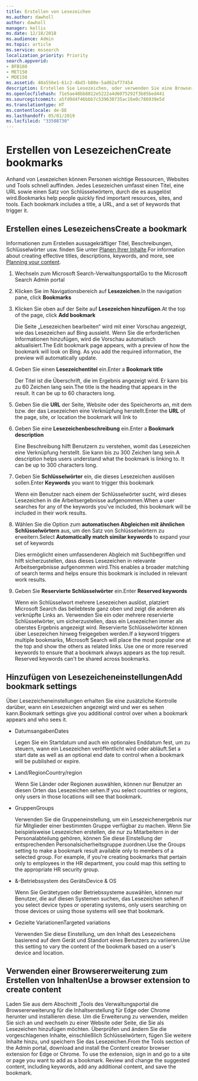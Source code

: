 ```yaml
---
title: Erstellen von Lesezeichen
ms.author: dawholl
author: dawholl
manager: kellis
ms.date: 12/18/2018
ms.audience: Admin
ms.topic: article
ms.service: mssearch
localization_priority: Priority
search.appverid:
- BFB160
- MET150
- MOE150
ms.assetid: 40a556e1-61c2-4bd3-b80e-5ad62af77454
description: Erstellen Sie Lesezeichen, oder verwenden Sie eine Browsererweiterung, um diese zu Ihren Microsoft Search-Arbeitsergebnissen hinzuzufügen.
ms.openlocfilehash: 71e5ae48bb8812e5222a4d6075292f3b85bed441
ms.sourcegitcommit: a5fd9d4f46bbb7c539630735ac16e0c786939e5d
ms.translationtype: HT
ms.contentlocale: de-DE
ms.lasthandoff: 05/01/2019
ms.locfileid: "33508730"
---
```

# <a name="create-bookmarks"></a><span data-ttu-id="82bfa-103">Erstellen von Lesezeichen</span><span class="sxs-lookup"><span data-stu-id="82bfa-103">Create bookmarks</span></span>

<span data-ttu-id="82bfa-p101">Anhand von Lesezeichen können Personen wichtige Ressourcen, Websites und Tools schnell auffinden. Jedes Lesezeichen umfasst einen Titel, eine URL sowie einen Satz von Schlüsselwörtern, durch die es ausgelöst wird.</span><span class="sxs-lookup"><span data-stu-id="82bfa-p101">Bookmarks help people quickly find important resources, sites, and tools. Each bookmark includes a title, a URL, and a set of keywords that trigger it.</span></span>
  
## <a name="create-a-bookmark"></a><span data-ttu-id="82bfa-106">Erstellen eines Lesezeichens</span><span class="sxs-lookup"><span data-stu-id="82bfa-106">Create a bookmark</span></span>

<span data-ttu-id="82bfa-107">Informationen zum Erstellen aussagekräftiger Titel, Beschreibungen, Schlüsselwörter usw. finden Sie unter [Planen Ihrer Inhalte](plan-your-content.md).</span><span class="sxs-lookup"><span data-stu-id="82bfa-107">For information about creating effective titles, descriptions, keywords, and more, see [Planning your content](plan-your-content.md).</span></span>
  
1. <span data-ttu-id="82bfa-108">Wechseln zum Microsoft Search-Verwaltungsportal</span><span class="sxs-lookup"><span data-stu-id="82bfa-108">Go to the Microsoft Search Admin portal</span></span>
    
2. <span data-ttu-id="82bfa-109">Klicken Sie im Navigationsbereich auf **Lesezeichen**.</span><span class="sxs-lookup"><span data-stu-id="82bfa-109">In the navigation pane, click **Bookmarks**</span></span>
    
3. <span data-ttu-id="82bfa-110">Klicken Sie oben auf der Seite auf **Lesezeichen hinzufügen**.</span><span class="sxs-lookup"><span data-stu-id="82bfa-110">At the top of the page, click **Add bookmark**</span></span>
    
    <span data-ttu-id="82bfa-p102">Die Seite „Lesezeichen bearbeiten“ wird mit einer Vorschau angezeigt, wie das Lesezeichen auf Bing aussieht. Wenn Sie die erforderlichen Informationen hinzufügen, wird die Vorschau automatisch aktualisiert.</span><span class="sxs-lookup"><span data-stu-id="82bfa-p102">The Edit bookmark page appears, with a preview of how the bookmark will look on Bing. As you add the required information, the preview will automatically update.</span></span>
    
4. <span data-ttu-id="82bfa-113">Geben Sie einen **Lesezeichentitel** ein.</span><span class="sxs-lookup"><span data-stu-id="82bfa-113">Enter a **Bookmark title**</span></span>
    
    <span data-ttu-id="82bfa-p103">Der Titel ist die Überschrift, die im Ergebnis angezeigt wird. Er kann bis zu 60 Zeichen lang sein.</span><span class="sxs-lookup"><span data-stu-id="82bfa-p103">The title is the heading that appears in the result. It can be up to 60 characters long.</span></span>
    
5. <span data-ttu-id="82bfa-116">Geben Sie die **URL** der Seite, Website oder des Speicherorts an, mit dem bzw. der das Lesezeichen eine Verknüpfung herstellt.</span><span class="sxs-lookup"><span data-stu-id="82bfa-116">Enter the **URL** of the page, site, or location the bookmark will link to</span></span> 
    
6. <span data-ttu-id="82bfa-117">Geben Sie eine **Lesezeichenbeschreibung** ein.</span><span class="sxs-lookup"><span data-stu-id="82bfa-117">Enter a **Bookmark description**</span></span>
    
    <span data-ttu-id="82bfa-p104">Eine Beschreibung hilft Benutzern zu verstehen, womit das Lesezeichen eine Verknüpfung herstellt. Sie kann bis zu 300 Zeichen lang sein.</span><span class="sxs-lookup"><span data-stu-id="82bfa-p104">A description helps users understand what the bookmark is linking to. It can be up to 300 characters long.</span></span>
    
7. <span data-ttu-id="82bfa-120">Geben Sie **Schlüsselwörter** ein, die dieses Lesezeichen auslösen sollen.</span><span class="sxs-lookup"><span data-stu-id="82bfa-120">Enter **Keywords** you want to trigger this bookmark</span></span> 
    
    <span data-ttu-id="82bfa-121">Wenn ein Benutzer nach einem der Schlüsselwörter sucht, wird dieses Lesezeichen in die Arbeitsergebnisse aufgenommen.</span><span class="sxs-lookup"><span data-stu-id="82bfa-121">When a user searches for any of the keywords you've included, this bookmark will be included in their work results.</span></span>
    
8. <span data-ttu-id="82bfa-122">Wählen Sie die Option zum **automatischen Abgleichen mit ähnlichen Schlüsselwörtern** aus, um den Satz von Schlüsselwörtern zu erweitern.</span><span class="sxs-lookup"><span data-stu-id="82bfa-122">Select **Automatically match similar keywords** to expand your set of keywords</span></span> 
    
    <span data-ttu-id="82bfa-123">Dies ermöglicht einen umfassenderen Abgleich mit Suchbegriffen und hilft sicherzustellen, dass dieses Lesezeichen in relevante Arbeitsergebnisse aufgenommen wird.</span><span class="sxs-lookup"><span data-stu-id="82bfa-123">This enables a broader matching of search terms and helps ensure this bookmark is included in relevant work results.</span></span>
    
9. <span data-ttu-id="82bfa-124">Geben Sie **Reservierte Schlüsselwörter** ein.</span><span class="sxs-lookup"><span data-stu-id="82bfa-124">Enter **Reserved keywords**</span></span>
    
    <span data-ttu-id="82bfa-p105">Wenn ein Schlüsselwort mehrere Lesezeichen auslöst, platziert Microsoft Search das beliebteste ganz oben und zeigt die anderen als verknüpfte Links an. Verwenden Sie ein oder mehrere reservierte Schlüsselwörter, um sicherzustellen, dass ein Lesezeichen immer als oberstes Ergebnis angezeigt wird. Reservierte Schlüsselwörter können über Lesezeichen hinweg freigegeben werden.</span><span class="sxs-lookup"><span data-stu-id="82bfa-p105">If a keyword triggers multiple bookmarks, Microsoft Search will place the most popular one at the top and show the others as related links. Use one or more reserved keywords to ensure that a bookmark always appears as the top result. Reserved keywords can't be shared across bookmarks.</span></span>
    
## <a name="add-bookmark-settings"></a><span data-ttu-id="82bfa-128">Hinzufügen von Lesezeicheneinstellungen</span><span class="sxs-lookup"><span data-stu-id="82bfa-128">Add bookmark settings</span></span>

<span data-ttu-id="82bfa-129">Über Lesezeicheneinstellungen erhalten Sie eine zusätzliche Kontrolle darüber, wann ein Lesezeichen angezeigt wird und wer es sehen kann.</span><span class="sxs-lookup"><span data-stu-id="82bfa-129">Bookmark settings give you additional control over when a bookmark appears and who sees it.</span></span>
  
- <span data-ttu-id="82bfa-130">Datumsangaben</span><span class="sxs-lookup"><span data-stu-id="82bfa-130">Dates</span></span>
    
    <span data-ttu-id="82bfa-131">Legen Sie ein Startdatum und auch ein optionales Enddatum fest, um zu steuern, wann ein Lesezeichen veröffentlicht wird oder abläuft.</span><span class="sxs-lookup"><span data-stu-id="82bfa-131">Set a start date as well as an optional end date to control when a bookmark will be published or expire.</span></span> 
    
- <span data-ttu-id="82bfa-132">Land/Region</span><span class="sxs-lookup"><span data-stu-id="82bfa-132">Country/region</span></span>
    
    <span data-ttu-id="82bfa-133">Wenn Sie Länder oder Regionen auswählen, können nur Benutzer an diesen Orten das Lesezeichen sehen.</span><span class="sxs-lookup"><span data-stu-id="82bfa-133">If you select countries or regions, only users in those locations will see that bookmark.</span></span>
    
- <span data-ttu-id="82bfa-134">Gruppen</span><span class="sxs-lookup"><span data-stu-id="82bfa-134">Groups</span></span>
    
    <span data-ttu-id="82bfa-p106">Verwenden Sie die Gruppeneinstellung, um ein Lesezeichenergebnis nur für Mitglieder einer bestimmten Gruppe verfügbar zu machen. Wenn Sie beispielsweise Lesezeichen erstellen, die nur zu Mitarbeitern in der Personalabteilung gehören, können Sie diese Einstellung der entsprechenden Personalsicherheitsgruppe zuordnen.</span><span class="sxs-lookup"><span data-stu-id="82bfa-p106">Use the Groups setting to make a bookmark result available only to members of a selected group. For example, if you're creating bookmarks that pertain only to employees in the HR department, you could map this setting to the appropriate HR security group.</span></span>
    
- <span data-ttu-id="82bfa-137">&amp;-Betriebssystem des Geräts</span><span class="sxs-lookup"><span data-stu-id="82bfa-137">Device &amp; OS</span></span>
    
    <span data-ttu-id="82bfa-138">Wenn Sie Gerätetypen oder Betriebssysteme auswählen, können nur Benutzer, die auf diesen Systemen suchen, das Lesezeichen sehen.</span><span class="sxs-lookup"><span data-stu-id="82bfa-138">If you select device types or operating systems, only users searching on those devices or using those systems will see that bookmark.</span></span>
    
- <span data-ttu-id="82bfa-139">Gezielte Variationen</span><span class="sxs-lookup"><span data-stu-id="82bfa-139">Targeted variations</span></span>
    
    <span data-ttu-id="82bfa-140">Verwenden Sie diese Einstellung, um den Inhalt des Lesezeichens basierend auf dem Gerät und Standort eines Benutzers zu variieren.</span><span class="sxs-lookup"><span data-stu-id="82bfa-140">Use this setting to vary the content of the bookmark based on a user's device and location.</span></span>
    
## <a name="use-a-browser-extension-to-create-content"></a><span data-ttu-id="82bfa-141">Verwenden einer Browsererweiterung zum Erstellen von Inhalten</span><span class="sxs-lookup"><span data-stu-id="82bfa-141">Use a browser extension to create content</span></span>

<span data-ttu-id="82bfa-p107">Laden Sie aus dem Abschnitt „Tools des Verwaltungsportal die Browsererweiterung für die Inhaltserstellung für Edge oder Chrome herunter und installieren diese. Um die Erweiterung zu verwenden, melden Sie sich an und wechseln zu einer Website oder Seite, die Sie als Lesezeichen hinzufügen möchten. Überprüfen und ändern Sie die vorgeschlagenen Inhalte, einschließlich Schlüsselwörtern, fügen Sie weitere Inhalte hinzu, und speichern Sie das Lesezeichen.</span><span class="sxs-lookup"><span data-stu-id="82bfa-p107">From the Tools section of the Admin portal, download and install the Content creator browser extension for Edge or Chrome. To use the extension, sign in and go to a site or page you want to add as a bookmark. Review and change the suggested content, including keywords, add any additional content, and save the bookmark.</span></span>